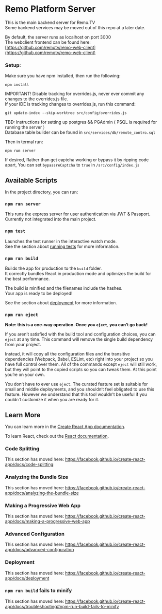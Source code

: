 # Remo Platform Server

This is the main backend server for Remo.TV<br>
Some backend services may be moved out of this repo at a later date.

By default, the server runs as localhost on port 3000 <br>
The webclient frontend can be found here:
[https://github.com/remotv/remo-web-client](https://github.com/remotv/remo-web-client)<br>

### Setup:

Make sure you have npm installed, then run the following:<br>

```
npm install
```

IMPORTANT! Disable tracking for overrides.js, never ever commit any changes to the overrides.js file.<br>
If your IDE is tracking changes to overrides.js, run this command:

```
git update-index --skip-worktree src/config/overrides.js
```

TBD: Instructions for setting up postgres && PGAdmin ( PSQL is required for running the server ) <br>
Database table builder can be found in `src/services/db/remote_contro.sql`

Then in termal run:<br>

```
npm run server
```

If desired, Rather than get captcha working or bypass it by ripping code apart, You can set `bypassreCaptcha` to `true` in `/src/config/index.js`

## Available Scripts

In the project directory, you can run:

### `npm run server`

This runs the express server for user authentication via JWT & Passport.<br>
Currently not integrated into the main project.

### `npm test`

Launches the test runner in the interactive watch mode.<br>
See the section about [running tests](https://facebook.github.io/create-react-app/docs/running-tests) for more information.

### `npm run build`

Builds the app for production to the `build` folder.<br>
It correctly bundles React in production mode and optimizes the build for the best performance.

The build is minified and the filenames include the hashes.<br>
Your app is ready to be deployed!

See the section about [deployment](https://facebook.github.io/create-react-app/docs/deployment) for more information.

### `npm run eject`

**Note: this is a one-way operation. Once you `eject`, you can’t go back!**

If you aren’t satisfied with the build tool and configuration choices, you can `eject` at any time. This command will remove the single build dependency from your project.

Instead, it will copy all the configuration files and the transitive dependencies (Webpack, Babel, ESLint, etc) right into your project so you have full control over them. All of the commands except `eject` will still work, but they will point to the copied scripts so you can tweak them. At this point you’re on your own.

You don’t have to ever use `eject`. The curated feature set is suitable for small and middle deployments, and you shouldn’t feel obligated to use this feature. However we understand that this tool wouldn’t be useful if you couldn’t customize it when you are ready for it.

## Learn More

You can learn more in the [Create React App documentation](https://facebook.github.io/create-react-app/docs/getting-started).

To learn React, check out the [React documentation](https://reactjs.org/).

### Code Splitting

This section has moved here: https://facebook.github.io/create-react-app/docs/code-splitting

### Analyzing the Bundle Size

This section has moved here: https://facebook.github.io/create-react-app/docs/analyzing-the-bundle-size

### Making a Progressive Web App

This section has moved here: https://facebook.github.io/create-react-app/docs/making-a-progressive-web-app

### Advanced Configuration

This section has moved here: https://facebook.github.io/create-react-app/docs/advanced-configuration

### Deployment

This section has moved here: https://facebook.github.io/create-react-app/docs/deployment

### `npm run build` fails to minify

This section has moved here: https://facebook.github.io/create-react-app/docs/troubleshooting#npm-run-build-fails-to-minify
